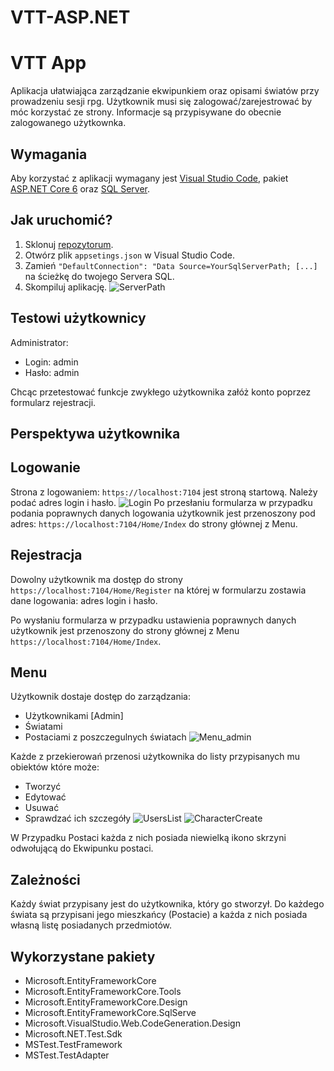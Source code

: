 # VTT-ASP.NET

# VTT App
Aplikacja ułatwiająca zarządzanie ekwipunkiem oraz opisami światów przy prowadzeniu sesji rpg. 
Użytkownik musi się zalogować/zarejestrować by móc korzystać ze strony.
Informacje są przypisywane do obecnie zalogowanego użytkownka.


## Wymagania
Aby korzystać z aplikacji wymagany jest [Visual Studio Code](https://code.visualstudio.com/), pakiet [ASP.NET Core 6](https://dotnet.microsoft.com/en-us/download/dotnet/6.0) oraz  [SQL Server](https://www.microsoft.com/pl-pl/sql-server/sql-server-downloads). 

## Jak uruchomić?
1. Sklonuj [repozytorum](https://github.com/kZywiec/VTT-ASP.NET).
2. Otwórz plik `appsetings.json` w Visual Studio Code.
3. Zamień `"DefaultConnection": "Data Source=YourSqlServerPath; [...]` na ścieżkę do twojego Servera SQL.
4. Skompiluj aplikację.
![ServerPath](https://user-images.githubusercontent.com/92109351/215616179-42c1b659-d031-430a-987a-27bb69620a22.png)

## Testowi użytkownicy

Administrator:
- Login: admin
- Hasło: admin

Chcąc przetestować funkcje zwykłego użytkownika załóż konto poprzez formularz rejestracji.


## Perspektywa użytkownika
## Logowanie
Strona z logowaniem: ``https://localhost:7104`` jest stroną startową. Należy podać adres login i hasło.
![Login](https://user-images.githubusercontent.com/92109351/215615319-87703329-dded-4469-8219-1752f975cbfa.jpg)
Po przesłaniu formularza w przypadku podania poprawnych danych logowania użytkownik jest przenoszony pod adres: ``https://localhost:7104/Home/Index`` do strony głównej z Menu.

## Rejestracja

Dowolny użytkownik ma dostęp do strony ``https://localhost:7104/Home/Register`` na której w formularzu zostawia dane logowania: adres login i hasło. 

Po wysłaniu formularza w przypadku ustawienia poprawnych danych użytkownik jest przenoszony do strony głównej z Menu ``https://localhost:7104/Home/Index``.

## Menu

Użytkownik dostaje dostęp do zarządzania:

- Użytkownikami [Admin]
- Światami
- Postaciami z poszczegulnych światach
![Menu_admin](https://user-images.githubusercontent.com/92109351/215616108-b50b9116-726b-484c-8eb5-c2a9d2749374.png)


Każde z przekierowań przenosi użytkownika do listy przypisanych mu obiektów które może:
- Tworzyć
- Edytować 
- Usuwać
- Sprawdzać ich szczegóły
![UsersList](https://user-images.githubusercontent.com/92109351/215616140-4e3393a8-5c7e-4fa1-834f-23be58420e72.png)
![CharacterCreate](https://user-images.githubusercontent.com/92109351/215616147-c798a172-2a8d-44aa-9871-4905ac2cfe74.png)

W Przypadku Postaci każda z nich posiada niewielką ikono skrzyni odwołującą do Ekwipunku postaci.
## Zależności

Każdy świat przypisany jest do użytkownika, który go stworzył.
Do każdego świata są przypisani jego mieszkańcy (Postacie) a każda z nich posiada własną listę posiadanych przedmiotów.
## Wykorzystane pakiety

- Microsoft.EntityFrameworkCore
- Microsoft.EntityFrameworkCore.Tools
- Microsoft.EntityFrameworkCore.Design
- Microsoft.EntityFrameworkCore.SqlServe
- Microsoft.VisualStudio.Web.CodeGeneration.Design
- Microsoft.NET.Test.Sdk
- MSTest.TestFramework
- MSTest.TestAdapter
